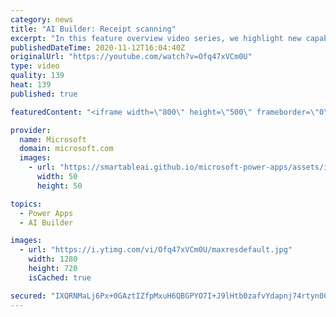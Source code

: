```yaml
---
category: news
title: "AI Builder: Receipt scanning"
excerpt: "In this feature overview video series, we highlight new capabilities included in the latest update to AI Builder.  Receipt scanning is a new AI Builder feature that processes receipts to identify and extract information. The AI model identifies receipt data, merchant information, total price, and taxes"
publishedDateTime: 2020-11-12T16:04:40Z
originalUrl: "https://youtube.com/watch?v=Ofq47xVCm0U"
type: video
quality: 139
heat: 139
published: true

featuredContent: "<iframe width=\"800\" height=\"500\" frameborder=\"0\" src=\"https://www.youtube.com/embed/Ofq47xVCm0U\" allow=\"accelerometer; autoplay; encrypted-media; gyroscope; picture-in-picture\" allowfullscreen></iframe>"

provider:
  name: Microsoft
  domain: microsoft.com
  images:
    - url: "https://smartableai.github.io/microsoft-power-apps/assets/images/organizations/microsoft.com-50x50.jpg"
      width: 50
      height: 50

topics:
  - Power Apps
  - AI Builder

images:
  - url: "https://i.ytimg.com/vi/Ofq47xVCm0U/maxresdefault.jpg"
    width: 1280
    height: 720
    isCached: true

secured: "IXQRNMaLj6Px+0GAztIZfpMxuH6QBGPYO7I+J9lHtb0zafvYdapnj74rtyn0Cx9cjuOIezklXBLBCaL322o2tMwLsBSKFmQLDEF3klbbnTpF+2YZ5fH5aQuXG/W5e3Ma6TtF8AqR6Pt/fOTcbxo25VkcM6YCTB9v2icEZTDFdSak4dEUftNJlw85lSYacBxKEPqa03Lq8ydkHpiStHfx5s57qf2lU0E8OtAr2bg48EyyzDknuYgt0iayWAgiY9zjV8VVPRzpAJo1ai8wzjlo5sjbDYxC7f7Cwttx3U5KvrBIkTa0nfAa2yCCM797nNGSyrs4ViuJp9lH5LP8I6yvjElyIxF63KT8qGom0QHwabQxr/2JWtx3U84gRdNzWl9xMQ6HCZpAhona7/3jGUbiH1NsAgGcc4w5pVldkXyEjhk=;qvuAESPySoYCOjJFT/Dxyw=="
---
```


